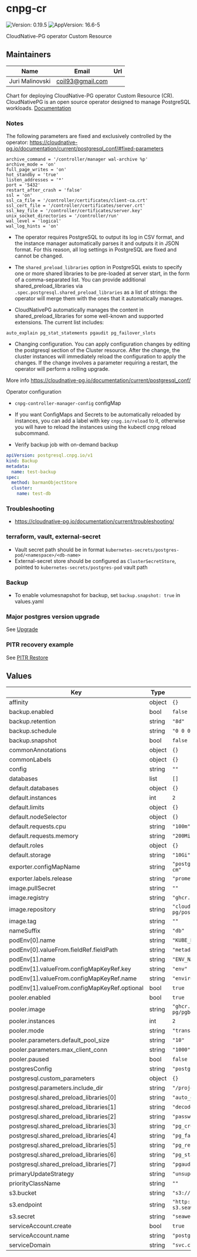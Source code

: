 # cnpg-cr

![Version: 0.19.5](https://img.shields.io/badge/Version-0.19.5-informational?style=flat-square) ![AppVersion: 16.6-5](https://img.shields.io/badge/AppVersion-16.6--5-informational?style=flat-square)

CloudNative-PG operator Custom Resource

## Maintainers

| Name | Email | Url |
| ---- | ------ | --- |
| Juri Malinovski | <coil93@gmail.com> |  |

Chart for deploying CloudNative-PG operator Custom Resource (CR).
CloudNativePG is an open source operator designed to manage PostgreSQL workloads.
[Documentation](https://cloudnative-pg.io/documentation/current/)

### Notes
The following parameters are fixed and exclusively controlled by the operator:
https://cloudnative-pg.io/documentation/current/postgresql_conf/#fixed-parameters
```
archive_command = '/controller/manager wal-archive %p'
archive_mode = 'on'
full_page_writes = 'on'
hot_standby = 'true'
listen_addresses = '*'
port = '5432'
restart_after_crash = 'false'
ssl = 'on'
ssl_ca_file = '/controller/certificates/client-ca.crt'
ssl_cert_file = '/controller/certificates/server.crt'
ssl_key_file = '/controller/certificates/server.key'
unix_socket_directories = '/controller/run'
wal_level = 'logical'
wal_log_hints = 'on'
```

- The operator requires PostgreSQL to output its log in CSV format, and the instance manager automatically parses it and outputs it in JSON format. For this reason, all log settings in PostgreSQL are fixed and cannot be changed.

- The `shared_preload_libraries` option in PostgreSQL exists to specify one or more shared libraries to be pre-loaded at server start, in the form of a comma-separated list.
You can provide additional shared_preload_libraries via `.spec.postgresql.shared_preload_libraries` as a list of strings: the operator will merge them with the ones that it automatically manages.
- CloudNativePG automatically manages the content in shared_preload_libraries for some well-known and supported extensions. The current list includes:

`auto_explain
pg_stat_statements
pgaudit
pg_failover_slots
`

- Changing configuration. You can apply configuration changes by editing the postgresql section of the Cluster resource.
After the change, the cluster instances will immediately reload the configuration to apply the changes. If the change involves a parameter requiring a restart, the operator will perform a rolling upgrade.

More info https://cloudnative-pg.io/documentation/current/postgresql_conf/

Operator configuration
- `cnpg-controller-manager-config` configMap

- If you want ConfigMaps and Secrets to be automatically reloaded by instances, you can add a label with key `cnpg.io/reload` to it, otherwise you will have to reload the instances using the kubectl cnpg reload subcommand.

- Verify backup job with on-demand backup
```yaml
apiVersion: postgresql.cnpg.io/v1
kind: Backup
metadata:
  name: test-backup
spec:
  method: barmanObjectStore
  cluster:
    name: test-db
```

### Troubleshooting
- https://cloudnative-pg.io/documentation/current/troubleshooting/

### terraform, vault, external-secret
- Vault secret path should be in format `kubernetes-secrets/postgres-pod/<namespace>/<db-name>`
- External-secret store should be configured as `ClusterSecretStore`, pointed to `kubernetes-secrets/postgres-pod` vault path

### Backup
- To enable volumesnapshot for backup, set `backup.snapshot: true` in values.yaml

### Major postgres version upgrade
See [Upgrade](README-upgrade.md)

### PITR recovery example
See [PITR Restore](README-restore.md)

## Values

| Key | Type | Default | Description |
|-----|------|---------|-------------|
| affinity | object | `{}` |  |
| backup.enabled | bool | `false` |  |
| backup.retention | string | `"8d"` |  |
| backup.schedule | string | `"0 0 0 * * *"` |  |
| backup.snapshot | bool | `false` |  |
| commonAnnotations | object | `{}` |  |
| commonLabels | object | `{}` |  |
| config | string | `""` |  |
| databases | list | `[]` |  |
| default.databases | object | `{}` |  |
| default.instances | int | `2` |  |
| default.limits | object | `{}` |  |
| default.nodeSelector | object | `{}` |  |
| default.requests.cpu | string | `"100m"` |  |
| default.requests.memory | string | `"200Mi"` |  |
| default.roles | object | `{}` |  |
| default.storage | string | `"10Gi"` |  |
| exporter.configMapName | string | `"postgres-exporter-cm"` |  |
| exporter.labels.release | string | `"prometheus-dbs"` |  |
| image.pullSecret | string | `""` |  |
| image.registry | string | `"ghcr.io"` |  |
| image.repository | string | `"cloudnative-pg/postgresql"` |  |
| image.tag | string | `""` |  |
| nameSuffix | string | `"db"` |  |
| podEnv[0].name | string | `"KUBE_NAMESPACE"` |  |
| podEnv[0].valueFrom.fieldRef.fieldPath | string | `"metadata.namespace"` |  |
| podEnv[1].name | string | `"ENV_NAME"` |  |
| podEnv[1].valueFrom.configMapKeyRef.key | string | `"env"` |  |
| podEnv[1].valueFrom.configMapKeyRef.name | string | `"environment-name"` |  |
| podEnv[1].valueFrom.configMapKeyRef.optional | bool | `true` |  |
| pooler.enabled | bool | `true` |  |
| pooler.image | string | `"ghcr.io/cloudnative-pg/pgbouncer:1.23.0"` |  |
| pooler.instances | int | `2` |  |
| pooler.mode | string | `"transaction"` |  |
| pooler.parameters.default_pool_size | string | `"10"` |  |
| pooler.parameters.max_client_conn | string | `"1000"` |  |
| pooler.paused | bool | `false` |  |
| postgresConfig | string | `"postgres-base-conf"` |  |
| postgresql.custom_parameters | object | `{}` |  |
| postgresql.parameters.include_dir | string | `"/projected/config"` |  |
| postgresql.shared_preload_libraries[0] | string | `"auto_explain"` |  |
| postgresql.shared_preload_libraries[1] | string | `"decoderbufs"` |  |
| postgresql.shared_preload_libraries[2] | string | `"passwordcheck"` |  |
| postgresql.shared_preload_libraries[3] | string | `"pg_cron"` |  |
| postgresql.shared_preload_libraries[4] | string | `"pg_failover_slots"` |  |
| postgresql.shared_preload_libraries[5] | string | `"pg_repack"` |  |
| postgresql.shared_preload_libraries[6] | string | `"pg_stat_statements"` |  |
| postgresql.shared_preload_libraries[7] | string | `"pgaudit"` |  |
| primaryUpdateStrategy | string | `"unsupervised"` |  |
| priorityClassName | string | `""` |  |
| s3.bucket | string | `"s3://pgbackup"` |  |
| s3.endpoint | string | `"http://seaweedfs-s3.seaweedfs:8333"` |  |
| s3.secret | string | `"seaweedfs-s3"` |  |
| serviceAccount.create | bool | `true` |  |
| serviceAccount.name | string | `"postgres-pod"` |  |
| serviceDomain | string | `"svc.cluster.local"` |  |
